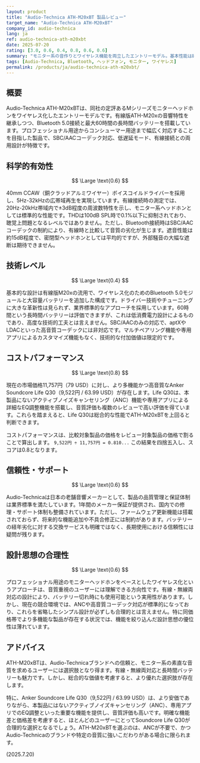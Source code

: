 ```yaml
---
layout: product
title: "Audio-Technica ATH-M20xBT 製品レビュー"
target_name: "Audio-Technica ATH-M20xBT"
company_id: audio-technica
lang: ja
ref: audio-technica-ath-m20xbt
date: 2025-07-20
rating: [3.0, 0.6, 0.4, 0.8, 0.6, 0.6]
summary: "モニター系の音作りとワイヤレス機能を両立したエントリーモデル。基本性能は確保されているが、ANC非搭載など機能面で見劣りし、コストパフォーマンスで競合に劣る。"
tags: [Audio-Technica, Bluetooth, ヘッドフォン, モニター, ワイヤレス]
permalink: /products/ja/audio-technica-ath-m20xbt/
---
```

## 概要

Audio-Technica ATH-M20xBTは、同社の定評あるMシリーズモニターヘッドホンをワイヤレス化したエントリーモデルです。有線版ATH-M20xの音響特性を継承しつつ、Bluetooth 5.0接続と最大60時間の長時間バッテリーを搭載しています。プロフェッショナル用途からコンシューマー用途まで幅広く対応することを目指した製品で、SBC/AACコーデック対応、低遅延モード、有線接続との両用設計が特徴です。

## 科学的有効性

$$ \Large \text{0.6} $$

40mm CCAW（銅クラッドアルミワイヤー）ボイスコイルドライバーを採用し、5Hz-32kHzの広帯域再生を実現しています。有線接続時の測定では、20Hz-20kHz帯域内で±3dB程度の周波数特性を示し、モニター系ヘッドホンとしては標準的な性能です。THDは100dB SPL時で0.1%以下に抑制されており、聴覚上問題となるレベルではありません。ただし、Bluetooth接続時はSBC/AACコーデックの制約により、有線時と比較して音質の劣化が生じます。遮音性能は約15dB程度で、密閉型ヘッドホンとしては平均的ですが、外部騒音の大幅な遮断は期待できません。

## 技術レベル

$$ \Large \text{0.4} $$

基本的な設計は有線版M20xの流用で、ワイヤレス化のためのBluetooth 5.0モジュールと大容量バッテリーを追加した構成です。ドライバー技術やチューニングに大きな革新性は見られず、業界標準的なアプローチを採用しています。60時間という長時間バッテリーは評価できますが、これは低消費電力設計によるものであり、高度な技術的工夫とは言えません。SBC/AACのみの対応で、aptXやLDACといった高音質コーデックには非対応です。マルチペアリング機能や専用アプリによるカスタマイズ機能もなく、技術的な付加価値は限定的です。

## コストパフォーマンス

$$ \Large \text{0.8} $$

現在の市場価格11,757円（79 USD）に対し、より多機能かつ高音質なAnker Soundcore Life Q30（9,522円 / 63.99 USD）が存在します。Life Q30は、本製品にないアクティブノイズキャンセリング（ANC）機能や専用アプリによる詳細なEQ調整機能を搭載し、音質評価も複数のレビューで高い評価を得ています。これらを踏まえると、Life Q30は総合的な性能でATH-M20xBTを上回ると判断できます。

コストパフォーマンスは、比較対象製品の価格をレビュー対象製品の価格で割ることで算出します。
`9,522円 ÷ 11,757円 = 0.810...`
この結果を四捨五入し、スコアは0.8となります。

## 信頼性・サポート

$$ \Large \text{0.6} $$

Audio-Technicaは日本の老舗音響メーカーとして、製品の品質管理と保証体制は業界標準を満たしています。1年間のメーカー保証が提供され、国内での修理・サポート体制も整備されています。ただし、ファームウェア更新機能は搭載されておらず、将来的な機能追加や不具合修正には制約があります。バッテリーの経年劣化に対する交換サービスも明確ではなく、長期使用における信頼性には疑問が残ります。

## 設計思想の合理性

$$ \Large \text{0.6} $$

プロフェッショナル用途のモニターヘッドホンをベースとしたワイヤレス化というアプローチは、音質重視のユーザーには理解できる方向性です。有線・無線両対応の設計により、バッテリー切れ時にも使用可能という実用性があります。しかし、現在の競合環境では、ANCや高音質コーデック対応が標準的になっており、これらを省略したシンプル設計が必ずしも合理的とは言えません。特に同価格帯でより多機能な製品が存在する状況では、機能を絞り込んだ設計思想の優位性は薄れています。

## アドバイス

ATH-M20xBTは、Audio-Technicaブランドへの信頼と、モニター系の素直な音質を求めるユーザーには選択肢となり得ます。有線・無線両対応と長時間バッテリーも魅力です。しかし、総合的な価値を考慮すると、より優れた選択肢が存在します。

特に、Anker Soundcore Life Q30（9,522円 / 63.99 USD）は、より安価でありながら、本製品にはないアクティブノイズキャンセリング（ANC）、専用アプリでのEQ調整といった重要な機能を提供し、音質評価も高いです。明確な機能差と価格差を考慮すると、ほとんどのユーザーにとってSoundcore Life Q30が合理的な選択となるでしょう。ATH-M20xBTを選ぶのは、ANCが不要で、かつAudio-Technicaのブランドや特定の音質に強いこだわりがある場合に限られます。

(2025.7.20)